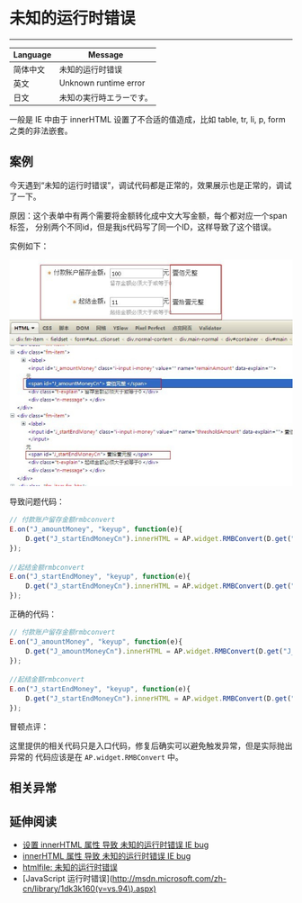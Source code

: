 
# 未知的运行时错误

----

| Language | Message                  |
|----------|--------------------------|
| 简体中文 | 未知的运行时错误         |
| 英文     | Unknown runtime error    |
| 日文     | 未知の実行時エラーです。 |

一般是 IE 中由于 innerHTML 设置了不合适的值造成，比如 table, tr, li, p, form 之类的非法嵌套。


## 案例

今天遇到“未知的运行时错误”，调试代码都是正常的，效果展示也是正常的，调试了一下。

原因：这个表单中有两个需要将金额转化成中文大写金额，每个都对应一个span标签，
分别两个不同id，但是我js代码写了同一个ID，这样导致了这个错误。

实例如下：

![](../public/images/unknown-runtime-error-1.jpg)

导致问题代码：

```javascript
// 付款账户留存金额rmbconvert
E.on("J_amountMoney", "keyup", function(e){
    D.get("J_startEndMoneyCn").innerHTML = AP.widget.RMBConvert(D.get("J_amountMoney").value);
});

//起结金额rmbconvert
E.on("J_startEndMoney", "keyup", function(e){
    D.get("J_startEndMoneyCn").innerHTML = AP.widget.RMBConvert(D.get("J_startEndMoney").value);
});
```

正确的代码：

```javascript
// 付款账户留存金额rmbconvert
E.on("J_amountMoney", "keyup", function(e){
    D.get("J_amountMoneyCn").innerHTML = AP.widget.RMBConvert(D.get("J_amountMoney").value);
});

//起结金额rmbconvert
E.on("J_startEndMoney", "keyup", function(e){
    D.get("J_startEndMoneyCn").innerHTML = AP.widget.RMBConvert(D.get("J_startEndMoney").value);
});
```

冒顿点评：

这里提供的相关代码只是入口代码，修复后确实可以避免触发异常，但是实际抛出异常的
代码应该是在 `AP.widget.RMBConvert` 中。

## 相关异常


## 延伸阅读

* [设置 innerHTML 属性 导致 未知的运行时错误 IE bug](http://www.leakon.com/archives/41)
* [innerHTML 属性 导致 未知的运行时错误 IE bug](http://www.cnblogs.com/it563/articles/1178067.html)
* [htmlfile: 未知的运行时错误](http://wenqingluomo.blog.163.com/blog/static/7917174020106531238488/)
* [JavaScript 运行时错误](http://msdn.microsoft.com/zh-cn/library/1dk3k160(v=vs.94\).aspx)
